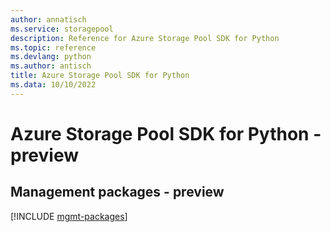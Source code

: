 ```yaml
---
author: annatisch
ms.service: storagepool
description: Reference for Azure Storage Pool SDK for Python
ms.topic: reference
ms.devlang: python
ms.author: antisch
title: Azure Storage Pool SDK for Python
ms.data: 10/10/2022
---
```

# Azure Storage Pool SDK for Python - preview

## Management packages - preview
[!INCLUDE [mgmt-packages](storage-pool-mgmt-index.md)]
